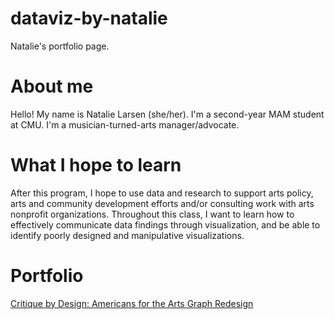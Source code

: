 # dataviz-by-natalie
Natalie's portfolio page.

# About me
Hello! My name is Natalie Larsen (she/her). I'm a second-year MAM student at CMU. I'm a musician-turned-arts manager/advocate.

# What I hope to learn
After this program, I hope to use data and research to support arts policy, arts and community development efforts and/or consulting work with arts nonprofit organizations. Throughout this class, I want to learn how to effectively communicate data findings through visualization, and be able to identify poorly designed and manipulative visualizations.

# Portfolio


[Critique by Design: Americans for the Arts Graph Redesign ](https://nmlarsen.github.io/dataviz-by-natalie/critique-by-design.html)
